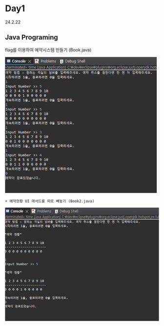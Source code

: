# Day1
24.2.22

## Java Programing

  flag를 이용하여 예약시스템 만들기 (Book.java)

  ![이미지](./img/book.PNG)

    + 예약현황 UI 매서드를 따로 빼놓기 (Book2.java)

  ![이미지](./img/book2.PNG)
